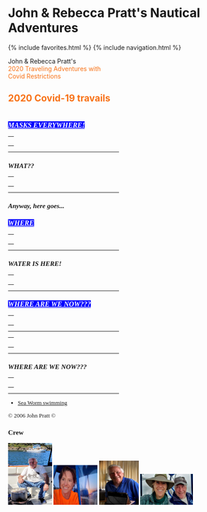 # John & Rebecca Pratt's Nautical Adventures
{% include favorites.html %}
{% include navigation.html %}


<div id="headerTitle" style="width:50%">John & Rebecca Pratt's</div>
<div id="headerSubtext" style="width:50%"><FONT COLOR="#F87217">2020 Traveling Adventures with Covid Restrictions</FONT></div>


<p style="font-family: Rockwell Extra Bold"><FONT COLOR="#F87217"><h2><b>2020 Covid-19 travails</b></FONT></p>
<h1><font size="2" face="Comic Sans MS"><FONT COLOR="#F87217"><b></b></FONT></h1>

<div onclick="document.getElementById('bio_1').style.display = document.getElementById('bio_1').style.display == 'none' ? 'block' : 'none';">
<i><h3><p style="font-family:Comic Sans MS; color:White; font-size: 16px;"><span style="background-color: #0000FF"><u>MASKS EVERYWHERE!</u></span></p></h3></i>
<div id="bio_1" style="display: none;"></div>
</div>
<table cellpadding="2px">
<TR>
<TD><a href="img/2020/_____________.jpg" rel="lightbox[2020trip]" title=""><img src="img/2020/_____________.jpg" alt="" height="110px" /></a></TD>
</TR>
</table><hr align="center" width="50%" />
						<i><b><h3>WHAT??</h3></b></i>
<table cellpadding="2px">
<TR>
<TD><a href="img/2020/_____________.jpg" rel="lightbox[2020trip]" title=""><img src="img/2020/_____________.jpg" alt="" height="110px" /></a></TD>
</TR>
</table><hr align="center" width="50%" />

<i><h3> Anyway, here goes...</h3></i>

<div onclick="document.getElementById('bio_2').style.display = document.getElementById('bio_2').style.display == 'none' ? 'block' : 'none';">
<i><b><h3><p style="font-family:Comic Sans MS; color:White; font-size: 16px;"><span style="background-color: #0000FF"><u>   WHERE    </u></span></p></h3></b></i>
<div id="bio_2" style="display: none;">     MORE INFO            </div>
</div>
<table cellpadding="2px">
<TR>
<TD><a href="img/2020/_____________.jpg" rel="lightbox[2020trip]" title=""><img src="img/2020/_____________.jpg" alt="" height="110px" /></a></TD>
</TR>
</table><hr align="center" width="50%" />
				<i><h3>WATER IS HERE!</h3></i>
<table cellpadding="2px">
<TR>
<TD><a href="img/2020/_____________.jpg" rel="lightbox[2020trip]" title=""><img src="img/2020/_____________.jpg" alt="" height="110px" /></a></TD>
</TR>
</table><hr align="center" width="50%" />

<div onclick="document.getElementById('bio_3').style.display = document.getElementById('bio_3').style.display == 'none' ? 'block' : 'none';">
<i><b><h3><p style="font-family:Comic Sans MS; color:White; font-size: 16px;"><span style="background-color: #0000FF"><u>WHERE ARE WE NOW???</u></span></p></h3></b></i>
<div id="bio_3" style="display: none;">NEW PLACES </div>
</div>
<table cellpadding="2px">
<TR>
<TD><a href="img/2020/_____________.jpg" rel="lightbox[2020trip]" title=""><img src="img/2020/_____________.jpg" alt="" height="110px" /></a></TD>
</TR>
</table><hr align="center" width="50%" />
<table cellpadding="2px">
<TR>
<TD><a href="img/2020/_____________.jpg" rel="lightbox[2020trip]" title=""><img src="img/2020/_____________.jpg" alt="" height="110px" /></a></TD>
</TR>
</table><hr align="center" width="50%" />
						<i><b><h3>WHERE ARE WE NOW???</h3></b></i>
<table cellpadding="2px">
<TR>
<TD><a href="img/2020/_____________.jpg" rel="lightbox[2020trip]" title=""><img src="img/2020/_____________.jpg" alt="" height="110px" /></a></TD>
</TR>
</table><hr align="center" width="50%" />


<ul>
<li><a href="https://youtu.be/sr4Hk-YWv5g" target="_blank">Sea Worm swimming</a></li>
</ul>

&copy; 2006 John Pratt &#169; 


<h3>Crew</h3>
<a href="img/2019/john_cooking_crabs.jpg" width="100px" rel="lightbox[Crew]" title="Captain">
<img src="img/2019/john_cooking_crabs.jpg"  width="100px"  alt="Captain" height="140px" /></a>

<a href="img/2019/rebecca_sunset.jpg" width="100px" rel="lightbox[Crew]" title="First Mate">
<img src="img/2019/rebecca_sunset.jpg"  width="100px"  alt="First Mate" height="90px" /></a>

<a href="img/2019/john_relaxed.jpg" width="90px" rel="lightbox[Crew]" title="relaxing">
<img src="img/2019/john_relaxed.jpg"  width="90px"  alt="relaxing" height="100px" /></a>

<a href="img/2019/on_th_bridge.jpg" width="120px" rel="lightbox[Crew]" title="On the bridge">
<img src="img/2019/on_th_bridge.jpg"  width="120px"  alt="On the bridge" height="70px" /></a>
